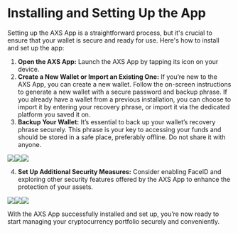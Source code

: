 # Installing and Setting Up the App

Setting up the AXS App is a straightforward process, but it's crucial to ensure that your wallet is secure and ready for use. Here's how to install and set up the app:

1. **Open the AXS App:** Launch the AXS App by tapping its icon on your device.
2. **Create a New Wallet or Import an Existing One:** If you’re new to the AXS App, you can create a new wallet. Follow the on-screen instructions to generate a new wallet with a secure password and backup phrase. If you already have a wallet from a previous installation, you can choose to import it by entering your recovery phrase, or import it via the dedicated platform you saved it on.
3. **Backup Your Wallet:** It’s essential to back up your wallet’s recovery phrase securely. This phrase is your key to accessing your funds and should be stored in a safe place, preferably offline. Do not share it with anyone.

<img src="https://lh4.googleusercontent.com/35nbAaNCgs8nAL8dVOt-m8LvloRqpQOivdSw271SgcRG3gIvLArNsEWfqcqF2qKtYz1unZgWMVQ4Gscw44hMUcYXiKNKOvyWE2OtHrRykt0xpZvK-9KhtDN8nsiAkyqoAHuN7fHy0HUCgnYBjnMT9KQ" alt="" data-size="original">![](https://lh4.googleusercontent.com/DdVoSqBxAQv5Y2Q-AfAeGBhDbUjM3EsfalJklorS-pLuJE3GwU4jocLoYj3adDKVRQhBwC0gNNipdtm8zh1Z8eQBvI\_LHaKusKcLR8sL-B3Z\_mwfXfWYdPUW\_JfAyIXUpA2TyIh9bKGTh8WfyPow5rQ)![](https://lh4.googleusercontent.com/A6r8OQkbd9yH0pOwzGk\_ZAvr7VA0jwVMJwkfHkItguk3Tz7ihExMKxWfKwzmGIbaq0DLv8t0YLNGGWXfv3iaxdy\_FhSpcA-MiwgBbk5E4SUIIBqtLqtJMlYNN5nqgyh3JIx24nQ\_jabPLr6yIshNKfY)![](https://lh5.googleusercontent.com/1TGnXstI-MIjWGmduO105JuDnOWgYmmWOD45YnsVtBjeza3ZImyzv5e5RTuBZhb454Ft823MmTo-o5fN37YIQbknF0fwA4qTvYDAKp8snEkniQnw3\_u0yo6iU4istB1BJditGeXgo-kvrXhxzcT2yMA)

4. **Set Up Additional Security Measures:** Consider enabling FaceID and exploring other security features offered by the AXS App to enhance the protection of your assets.

![](https://lh3.googleusercontent.com/h54pkTHWLxgFzhoAFXramdGPMPvzix\_NSuDypgN\_34wTiPZDfB-UHSRAZ4r\_uS0ELppvWXUGJUhlkGWKVHddTlYWBO34hOgNw5sgVbaS9UtFm325zi7MHC9wwE0doSZX\_66usC-I\_K-eT7pgcLYv7dc)![](https://lh3.googleusercontent.com/h60QOkA7WZBQTAq3kSz593HfRAkI1nv4n8gCf37sI2pApVLmoUfhrTKBkMnSBTCkYxwRGZK6IhvsI5vb6bnk-Qfu8N5XoxDNbKwNUH9vUhX-cSRjKMDo6mVlNUY9vu-m-23DeX\_9tUi7-QFNRwRAeV0)![](https://lh6.googleusercontent.com/gcL\_a-iOgiZ2cuvqRWuIqkqakk-1vn9pfnZxpTVLBBPq8UoCroNPcjfN0J46XGL6vRm9silN1UZ7XlT2jw2AoW0eptYdn2cBf\_CCMO9fBGkr1sxdhRXzSmxFKiF3KTzYPoQRFvbKe7gVOSqK4R\_KSmw)

With the AXS App successfully installed and set up, you’re now ready to start managing your cryptocurrency portfolio securely and conveniently.
